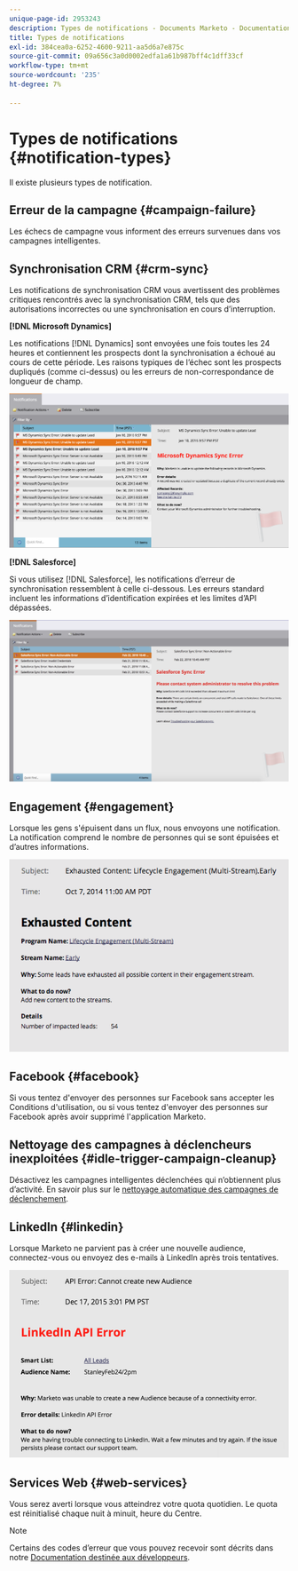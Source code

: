 ```yaml
---
unique-page-id: 2953243
description: Types de notifications - Documents Marketo - Documentation du produit
title: Types de notifications
exl-id: 384cea0a-6252-4600-9211-aa5d6a7e875c
source-git-commit: 09a656c3a0d0002edfa1a61b987bff4c1dff33cf
workflow-type: tm+mt
source-wordcount: '235'
ht-degree: 7%

---
```


# Types de notifications {#notification-types}

Il existe plusieurs types de notification.

## Erreur de la campagne  {#campaign-failure}

Les échecs de campagne vous informent des erreurs survenues dans vos campagnes intelligentes.

## Synchronisation CRM {#crm-sync}

Les notifications de synchronisation CRM vous avertissent des problèmes critiques rencontrés avec la synchronisation CRM, tels que des autorisations incorrectes ou une synchronisation en cours d’interruption.

**[!DNL Microsoft Dynamics]**

Les notifications [!DNL Dynamics] sont envoyées une fois toutes les 24 heures et contiennent les prospects dont la synchronisation a échoué au cours de cette période. Les raisons typiques de l’échec sont les prospects dupliqués (comme ci-dessus) ou les erreurs de non-correspondance de longueur de champ.

![](assets/image2016-1-20-11-3a19-3a58.png)

**[!DNL Salesforce]**

Si vous utilisez [!DNL Salesforce], les notifications d’erreur de synchronisation ressemblent à celle ci-dessous. Les erreurs standard incluent les informations d’identification expirées et les limites d’API dépassées.

![](assets/salesforcesyncerror.png)

## Engagement {#engagement}

Lorsque les gens s&#39;épuisent dans un flux, nous envoyons une notification. La notification comprend le nombre de personnes qui se sont épuisées et d’autres informations.

![](assets/image2014-10-14-10-3a57-3a9.png)

## Facebook {#facebook}

Si vous tentez d&#39;envoyer des personnes sur Facebook sans accepter les Conditions d&#39;utilisation, ou si vous tentez d&#39;envoyer des personnes sur Facebook après avoir supprimé l&#39;application Marketo.

## Nettoyage des campagnes à déclencheurs inexploitées {#idle-trigger-campaign-cleanup}

Désactivez les campagnes intelligentes déclenchées qui n’obtiennent plus d’activité. En savoir plus sur le [nettoyage automatique des campagnes de déclenchement](/help/marketo/product-docs/core-marketo-concepts/smart-campaigns/using-smart-campaigns/automatic-trigger-campaign-cleanup.md).

## LinkedIn {#linkedin}

Lorsque Marketo ne parvient pas à créer une nouvelle audience, connectez-vous ou envoyez des e-mails à LinkedIn après trois tentatives.

![](assets/linkedin.png)

## Services Web {#web-services}

Vous serez averti lorsque vous atteindrez votre quota quotidien. Le quota est réinitialisé chaque nuit à minuit, heure du Centre.

>[!NOTE]
>
>Certains des codes d’erreur que vous pouvez recevoir sont décrits dans notre [Documentation destinée aux développeurs](https://experienceleague.adobe.com/fr/docs/marketo-developer/marketo/rest/error-codes).
